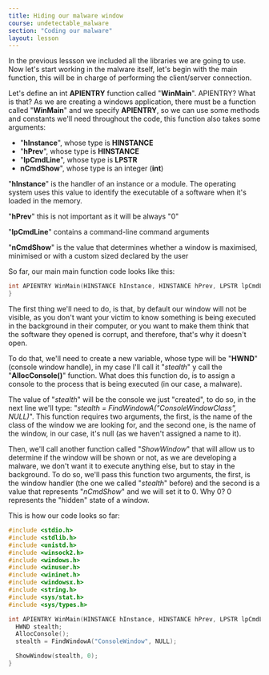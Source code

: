 ```yaml
---
title: Hiding our malware window
course: undetectable_malware
section: "Coding our malware"
layout: lesson
---
```


In the previous lessson we included all the libraries we are going to use. Now
let's start working in the malware itself, let's begin with the main function,
this will be in charge of performing the client/server connection.

Let's define an int **APIENTRY** function called "**WinMain**". APIENTRY? What
is that? As we are creating a windows application, there must be a function
called "**WinMain**" and we specify **APIENTRY**, so we can use some methods and
constants we'll need throughout the code, this function also takes some
arguments:

  * "**hInstance**", whose type is **HINSTANCE**
  * "**hPrev**", whose type is **HINSTANCE**
  * "**lpCmdLine**", whose type is **LPSTR**
  * **nCmdShow**", whose type is an integer (**int**)

"**hInstance**" is the handler of an instance or a module. The operating system
uses this value to identify the executable of a software when it's loaded in the
memory.

"**hPrev**" this is not important as it will be always "0"

"**lpCmdLine**" contains a command-line command arguments

"**nCmdShow**" is the value that determines whether a window is maximised,
minimised or with a custom sized declared by the user

So far, our main main function code looks like this:

```c
int APIENTRY WinMain(HINSTANCE hInstance, HINSTANCE hPrev, LPSTR lpCmdLine, int nCmdShow) {
}
```

The first thing we'll need to do, is that, by default our window will not be
visible, as you don't want your victim to know something is being executed in
the background in their computer, or you want to make them think that the
software they opened is corrupt, and therefore, that's why it doesn't open.

To do that, we'll need to create a new variable, whose type will be "**HWND**"
(console window handle), in my case I'll call it "_stealth_" y call the
"**AllocConsole()**" function. What does this function do, is to assign a
console to the process that is being executed (in our case, a malware).

The value of "_stealth_" will be the console we just "created", to do so, in the
next line we'll type: "_stealth = FindWindowA("ConsoleWindowClass", NULL)_".
This function requires two arguments, the first, is the name of the class of the
window we are looking for, and the second one, is the name of the window, in
our case, it's null (as we haven't assigned a name to it).

Then, we'll call another function called "_ShowWindow_" that will allow us to
determine if the window will be shown or not, as we are developing a malware, we
don't want it to execute anything else, but to stay in the background. To do so,
we'll pass this function two arguments, the first, is the window handler (the
one we called "_stealth_" before) and the second is a value that represents
"_nCmdShow_" and we will set it to 0. Why 0? 0 represents the "hidden" state of
a window.

This is how our code looks so far:

```c
#include <stdio.h>
#include <stdlib.h>
#include <unistd.h>
#include <winsock2.h>
#include <windows.h>
#include <winuser.h>
#include <wininet.h>
#include <windowsx.h>
#include <string.h>
#include <sys/stat.h>
#include <sys/types.h>

int APIENTRY WinMain(HINSTANCE hInstance, HINSTANCE hPrev, LPSTR lpCmdLine, int nCmdShow) {
  HWND stealth;
  AllocConsole();
  stealth = FindWindowA("ConsoleWindow", NULL);

  ShowWindow(stealth, 0);
}
```
